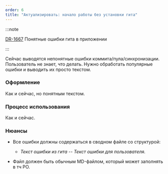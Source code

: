 ```yaml
---
order: 6
title: "Актуализировать: начало работы без установки гита"
---
```


:::note 

[DR-1667](https://support.ics-it.ru/issue/DR-1667) Понятные ошибки гита в приложении

:::

Сейчас выводятся непонятные ошибки коммита/пула/синхронизации. Пользователь не знает, что делать. Нужно обработать популярные ошибки и выводить их просто текстом.

### Оформление

Как и сейчас, но понятным текстом.

### Процесс использования

Как и сейчас.

### Нюансы

-  Все ошибки должны содержаться в сводном файле со структурой:

   -  *Текст ошибки из гита -- Текст ошибки для пользователя.*

-  Файл должен быть обычным MD-файлом, который может заполнять в тч PO.